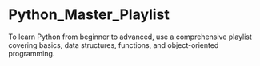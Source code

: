 # Python_Master_Playlist
To learn Python from beginner to advanced, use a comprehensive playlist covering basics, data structures, functions, and object-oriented programming.
